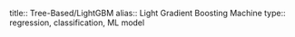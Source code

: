 title:: Tree-Based/LightGBM
alias:: Light Gradient Boosting Machine
type:: regression, classification, ML model
